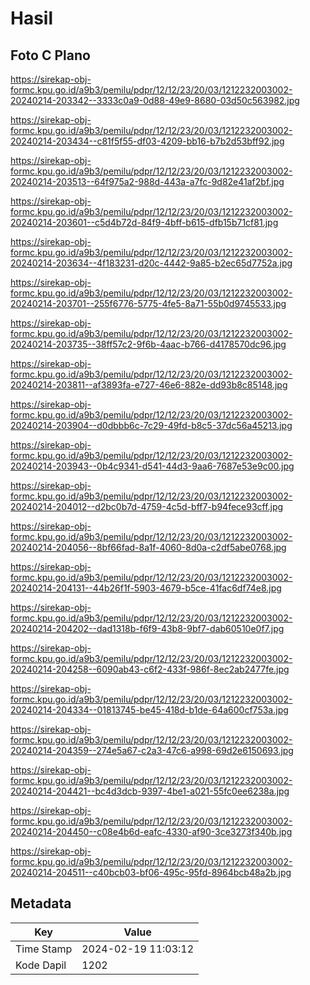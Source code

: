 # Hasil

## Foto C Plano

https://sirekap-obj-formc.kpu.go.id/a9b3/pemilu/pdpr/12/12/23/20/03/1212232003002-20240214-203342--3333c0a9-0d88-49e9-8680-03d50c563982.jpg

https://sirekap-obj-formc.kpu.go.id/a9b3/pemilu/pdpr/12/12/23/20/03/1212232003002-20240214-203434--c81f5f55-df03-4209-bb16-b7b2d53bff92.jpg

https://sirekap-obj-formc.kpu.go.id/a9b3/pemilu/pdpr/12/12/23/20/03/1212232003002-20240214-203513--64f975a2-988d-443a-a7fc-9d82e41af2bf.jpg

https://sirekap-obj-formc.kpu.go.id/a9b3/pemilu/pdpr/12/12/23/20/03/1212232003002-20240214-203601--c5d4b72d-84f9-4bff-b615-dfb15b71cf81.jpg

https://sirekap-obj-formc.kpu.go.id/a9b3/pemilu/pdpr/12/12/23/20/03/1212232003002-20240214-203634--4f183231-d20c-4442-9a85-b2ec65d7752a.jpg

https://sirekap-obj-formc.kpu.go.id/a9b3/pemilu/pdpr/12/12/23/20/03/1212232003002-20240214-203701--255f6776-5775-4fe5-8a71-55b0d9745533.jpg

https://sirekap-obj-formc.kpu.go.id/a9b3/pemilu/pdpr/12/12/23/20/03/1212232003002-20240214-203735--38ff57c2-9f6b-4aac-b766-d4178570dc96.jpg

https://sirekap-obj-formc.kpu.go.id/a9b3/pemilu/pdpr/12/12/23/20/03/1212232003002-20240214-203811--af3893fa-e727-46e6-882e-dd93b8c85148.jpg

https://sirekap-obj-formc.kpu.go.id/a9b3/pemilu/pdpr/12/12/23/20/03/1212232003002-20240214-203904--d0dbbb6c-7c29-49fd-b8c5-37dc56a45213.jpg

https://sirekap-obj-formc.kpu.go.id/a9b3/pemilu/pdpr/12/12/23/20/03/1212232003002-20240214-203943--0b4c9341-d541-44d3-9aa6-7687e53e9c00.jpg

https://sirekap-obj-formc.kpu.go.id/a9b3/pemilu/pdpr/12/12/23/20/03/1212232003002-20240214-204012--d2bc0b7d-4759-4c5d-bff7-b94fece93cff.jpg

https://sirekap-obj-formc.kpu.go.id/a9b3/pemilu/pdpr/12/12/23/20/03/1212232003002-20240214-204056--8bf66fad-8a1f-4060-8d0a-c2df5abe0768.jpg

https://sirekap-obj-formc.kpu.go.id/a9b3/pemilu/pdpr/12/12/23/20/03/1212232003002-20240214-204131--44b26f1f-5903-4679-b5ce-41fac6df74e8.jpg

https://sirekap-obj-formc.kpu.go.id/a9b3/pemilu/pdpr/12/12/23/20/03/1212232003002-20240214-204202--dad1318b-f6f9-43b8-9bf7-dab60510e0f7.jpg

https://sirekap-obj-formc.kpu.go.id/a9b3/pemilu/pdpr/12/12/23/20/03/1212232003002-20240214-204258--6090ab43-c6f2-433f-986f-8ec2ab2477fe.jpg

https://sirekap-obj-formc.kpu.go.id/a9b3/pemilu/pdpr/12/12/23/20/03/1212232003002-20240214-204334--01813745-be45-418d-b1de-64a600cf753a.jpg

https://sirekap-obj-formc.kpu.go.id/a9b3/pemilu/pdpr/12/12/23/20/03/1212232003002-20240214-204359--274e5a67-c2a3-47c6-a998-69d2e6150693.jpg

https://sirekap-obj-formc.kpu.go.id/a9b3/pemilu/pdpr/12/12/23/20/03/1212232003002-20240214-204421--bc4d3dcb-9397-4be1-a021-55fc0ee6238a.jpg

https://sirekap-obj-formc.kpu.go.id/a9b3/pemilu/pdpr/12/12/23/20/03/1212232003002-20240214-204450--c08e4b6d-eafc-4330-af90-3ce3273f340b.jpg

https://sirekap-obj-formc.kpu.go.id/a9b3/pemilu/pdpr/12/12/23/20/03/1212232003002-20240214-204511--c40bcb03-bf06-495c-95fd-8964bcb48a2b.jpg


## Metadata

| Key        | Value               |
| ---------- | ------------------- |
| Time Stamp | 2024-02-19 11:03:12 |
| Kode Dapil | 1202                |



